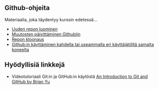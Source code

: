 ## Github-ohjeita

Materiaalia, joka täydentyy kurssin edetessä...

- [Uuden repon luominen](./uusirepo.html)
- [Muutosten päivittäminen Githubiin](./muutostenpaivitys.html)
- [Repon kloonaus](./kloonaus.html)
- [Github:in käyttäminen kahdella tai useammalla eri käyttäjätilillä samalta koneelta](./useampitili.md)

## Hyödyllisiä linkkejä

- Videotutoriaali Git:in ja GitHub:in käytöstä [An Introduction to Git and GitHub by Brian Yu](https://youtu.be/MJUJ4wbFm_A)